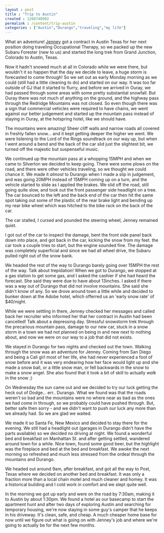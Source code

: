 ```yaml
---
layout : post
title : "Trip to Austin"
created : 1260740902
permalink : /content/trip-austin
categories : ["Austin","Durango","traveling","my life"]
---
```

What an adventure! <a href="http://jenneymarie.net">Jenney</a> got a contract in Austin Texas for her next position doing traveling Occupational Therapy, so we packed up the new Subaru Forester (new to us) and started the long trek from Grand Junction, Colorado to Austin, Texas.

Now it hadn't snowed much at all in Colorado while we were there, but wouldn't it so happen that the day we decide to leave, a huge storm is forecasted to come through! So we set out as early Monday morning as we could (still had a little cleaning to do) and started on our way. It was too far outside of GJ that it started to flurry, and before we arrived in Ouray, we had passed through some areas with some pretty substantial snowfall. But Ouray there was not much of anything on the ground, and the highway pass through the Redridge Mountains was not closed. So even though there was a sign that commercial vehicles were required to have chains, we went against our better judgement and started up the mountain pass instead of staying in Ouray, at the hotspring hotel, like we should have.

The mountains were amazing! Sheer cliff walls and narrow roads all covered in freshly fallen snow... and it kept getting deeper the higher we went. We were listening to the Lord of the Rings soundtrack on our way up, but when I went around a bend and the back of the car slid just the slightest bit, we turned off the majestic but suspenseful music.

We continued up the mountain pass at a whopping 15MPH and when we came to Silverton we decided to keep going. There were some plows on the road, and there were other vehicles traveling, so we thought we could chance it. We made it <em>almost</em> to Durango when I made a slip in judgement, and was going 20MPH instead of 15MPH coming up on a turn, and the vehicle started to slide as I applied the brakes. We slid off the road, still going quite slow, and took out the front passenger side headlight on a tree. The car bounced to the left and the back end of the car then hit the same spot taking out some of the plastic of the rear brake light and bending up my rear bike wheel which was hitched to the bike rack on the back of the car.

The car stalled, I cursed and pounded the steering wheel, Jenney remained quiet.

I got out of the car to inspect the damage, bent the front side panel back down into place, and got back in the car, kicking the snow from my feet. the car took a couple tries to start, but the engine sounded fine. The damage was completely superficial and since we had all wheel drive, the Subaru pulled right out of the snow bank.

We headed the rest of the way to Durango barely going over 15MPH the rest of the way. Talk about trepidation! When we got to Durango, we stopped at a gas station to get some gas, and I asked the cashier if she had heard the forecast. She said they were due to have about 13inches. I asked if there was a way out of Durango that did not involve mountains. She said she didn't know of any. So we drove around town a little while and decided to bunker down at the Adobe hotel, which offerred us an 'early snow rate' of $40/night. 

While we were settling in there, Jenney checked her messages and called back her recruiter who informed her that her contract in Austin had been cancelled! Talk about a depressing day. Stressful snowstorm trek through the precarious mountain pass, damage to our new car, stuck in a snow storm in a town we had not planned on being in and new next to nothing about, and now we were on our way to a job that did not exists. 

We stayed in Durango for two nights and checked out the town. Walking through the snow was an adventure for Jenney. Coming from San Diego and being a Cali girl most of her life, she had never experienced a foot of snow before and it was very endearing how her face would light up and she made a snow ball, or a little snow man, or fell backwards in the snow to make a snow angel. She also found that it took a bit of skill to actually <em>walk</em> in the snow ;) 

On Wednesday the sun came out and we decided to try our luck getting the heck out of Dodge... err.. Durango. What we found was that the roads weren't so bad and the mountains were no where near as bad as the ones we had come in through, so we probably could have pushed through. But, better safe then sorry - and we didn't want to push our luck any more than we already had. So we are glad we waited.

We made it so Santa Fe, New Mexico and decided to stay there for the evening. We still had a headlight out (garages in Durango didn't have the parts available) so we decided no driving at night. We found a wonderful bed and breakfast on Manhattan St. and after getting settled, wandered around town for a while. Nice town, found some good beer, but the highlight was the fireplace and bed at the bed and breakfast. We awoke the next morning so refreshed and much less stressed from the ordeal through the mountains and Durango.

We headed out around 9am, after breakfast, and got all the way to Post, Texas where we decided on another bed and breakfast. It was only a fraction more than a local chain motel and much cleaner and homey. It was a historical building and I cold work in comfort and we slept quite well.

In the morning we got up early and were on the road by 7:30am, making it to Austin by about 1:30pm. We found a hotel as our basecamp to start the apartment hunt and after two days of exploring Austin and searching for temporary housing, we're now staying in some guy's camper that he keeps in his driveway. It's clean, safe, and cheap. A much cheaper home base for now until we figure out what is going on with Jenney's job and where we're going to actually be for the next few months.